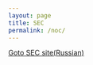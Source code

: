 ```yaml
---
layout: page
title: SEC
permalink: /noc/
---
```

<a href="http://www.ccas.ru/kksitevc/index.html">Goto SEC site(Russian)</a>


